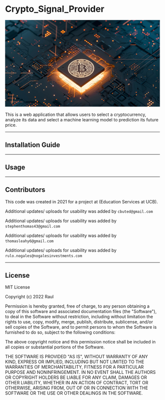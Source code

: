 # Crypto_Signal_Provider
![CRYPTO SIGNAL](images/crypto_image.jpg)

This is a web application that allows users to select a cryptocurrency, analyze its data and select a machine learning model to prediction its future price.

---

## Installation Guide

---

## Usage

---
## Contributors
This code was created in 2021 for a project at (Education Services at UCB). 

Additional updates/ uploads for usability was added by `cbuted@gmail.com`

Additional updates/ uploads for usability was added by `stephenthomas43@gmail.com`

Additional updates/ uploads for usability was added by `thomasleahy6@gmail.com`

Additional updates/ uploads for usability was added by `rulo.nogales@nogalesinvestments.com`

---

## License
MIT License

Copyright (c) 2022 Raul 

Permission is hereby granted, free of charge, to any person obtaining a copy
of this software and associated documentation files (the "Software"), to deal
in the Software without restriction, including without limitation the rights
to use, copy, modify, merge, publish, distribute, sublicense, and/or sell
copies of the Software, and to permit persons to whom the Software is
furnished to do so, subject to the following conditions:

The above copyright notice and this permission notice shall be included in all
copies or substantial portions of the Software.

THE SOFTWARE IS PROVIDED "AS IS", WITHOUT WARRANTY OF ANY KIND, EXPRESS OR
IMPLIED, INCLUDING BUT NOT LIMITED TO THE WARRANTIES OF MERCHANTABILITY,
FITNESS FOR A PARTICULAR PURPOSE AND NONINFRINGEMENT. IN NO EVENT SHALL THE
AUTHORS OR COPYRIGHT HOLDERS BE LIABLE FOR ANY CLAIM, DAMAGES OR OTHER
LIABILITY, WHETHER IN AN ACTION OF CONTRACT, TORT OR OTHERWISE, ARISING FROM,
OUT OF OR IN CONNECTION WITH THE SOFTWARE OR THE USE OR OTHER DEALINGS IN THE
SOFTWARE.


